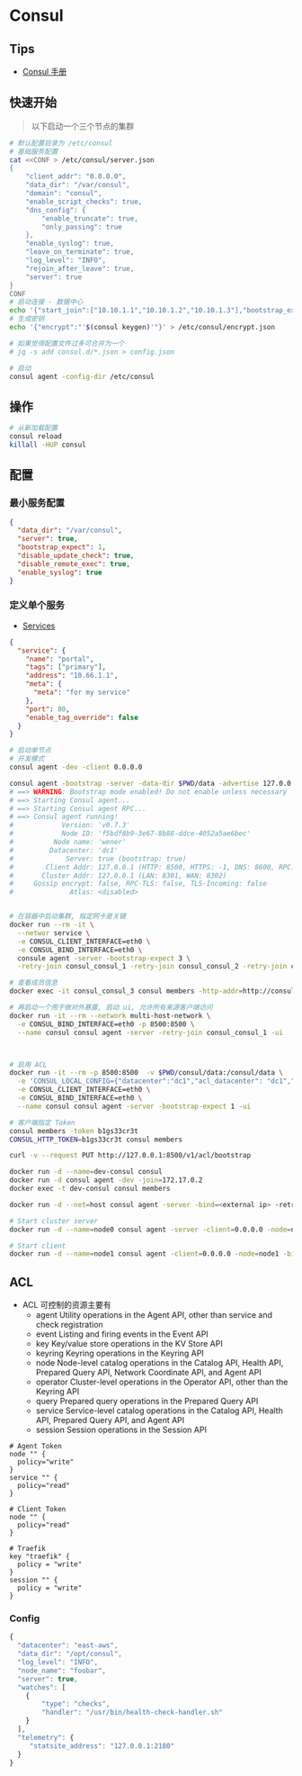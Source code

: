 # Consul

## Tips
* [Consul 手册](https://www.consul.io/docs/guides/)


## 快速开始

> 以下启动一个三个节点的集群

```bash
# 默认配置目录为 /etc/consul
# 基础服务配置
cat <<CONF > /etc/consul/server.json
{
    "client_addr": "0.0.0.0",
    "data_dir": "/var/consul",
    "domain": "consul",
    "enable_script_checks": true,
    "dns_config": {
        "enable_truncate": true,
        "only_passing": true
    },
    "enable_syslog": true,
    "leave_on_terminate": true,
    "log_level": "INFO",
    "rejoin_after_leave": true,
    "server": true
}
CONF
# 启动连接 - 数据中心
echo '{"start_join":["10.10.1.1","10.10.1.2","10.10.1.3"],"bootstrap_expect": 3,"datacenter":"center"}' > /etc/consul/join.json
# 生成密钥
echo '{"encrypt":"'$(consul keygen)'"}' > /etc/consul/encrypt.json

# 如果觉得配置文件过多可合并为一个
# jq -s add consul.d/*.json > config.json

# 启动
consul agent -config-dir /etc/consul
```

## 操作

```bash
# 从新加载配置
consul reload
killall -HUP consul
```

## 配置

### 最小服务配置
```json
{
  "data_dir": "/var/consul",
  "server": true,
  "bootstrap_expect": 1,
  "disable_update_check": true,
  "disable_remote_exec": true,
  "enable_syslog": true
}
```

### 定义单个服务
* [Services](https://www.consul.io/docs/agent/services.html)

```json
{
  "service": {
    "name": "portal",
    "tags": ["primary"],
    "address": "10.66.1.1",
    "meta": {
      "meta": "for my service"
    },
    "port": 80,
    "enable_tag_override": false
  }
}
```

```bash
# 启动单节点
# 开发模式
consul agent -dev -client 0.0.0.0

consul agent -bootstrap -server -data-dir $PWD/data -advertise 127.0.0.1 -ui
# ==> WARNING: Bootstrap mode enabled! Do not enable unless necessary
# ==> Starting Consul agent...
# ==> Starting Consul agent RPC...
# ==> Consul agent running!
#            Version: 'v0.7.3'
#            Node ID: 'f5bdf8b9-3e67-8b88-ddce-4052a5ae6bec'
#          Node name: 'wener'
#         Datacenter: 'dc1'
#             Server: true (bootstrap: true)
#        Client Addr: 127.0.0.1 (HTTP: 8500, HTTPS: -1, DNS: 8600, RPC: 8400)
#       Cluster Addr: 127.0.0.1 (LAN: 8301, WAN: 8302)
#     Gossip encrypt: false, RPC-TLS: false, TLS-Incoming: false
#              Atlas: <disabled>


# 在容器中启动集群, 指定网卡是关键
docker run --rm -it \
  --networ service \
  -e CONSUL_CLIENT_INTERFACE=eth0 \
  -e CONSUL_BIND_INTERFACE=eth0 \
  consule agent -server -bootstrap-expect 3 \
  -retry-join consul_consul_1 -retry-join consul_consul_2 -retry-join consul_consul_3

# 查看成员信息
docker exec -it consul_consul_3 consul members -http-addr=http://consul_consul_3:8500

# 再启动一个用于做对外暴露, 启动 ui, 允许所有来源客户端访问
docker run -it --rm --network multi-host-network \
  -e CONSUL_BIND_INTERFACE=eth0 -p 8500:8500 \
  --name consul consul agent -server -retry-join consul_consul_1 -ui



# 启用 ACL
docker run -it --rm -p 8500:8500  -v $PWD/consul/data:/consul/data \
  -e 'CONSUL_LOCAL_CONFIG={"datacenter":"dc1","acl_datacenter": "dc1","acl_master_token": "b1gs33cr3t","acl_default_policy": "deny","acl_down_policy": "extend-cache"}' \
  -e CONSUL_CLIENT_INTERFACE=eth0 \
  -e CONSUL_BIND_INTERFACE=eth0 \
  --name consul consul agent -server -bootstrap-expect 1 -ui

# 客户端指定 Token
consul members -token b1gs33cr3t
CONSUL_HTTP_TOKEN=b1gs33cr3t consul members

curl -v --request PUT http://127.0.0.1:8500/v1/acl/bootstrap

docker run -d --name=dev-consul consul
docker run -d consul agent -dev -join=172.17.0.2
docker exec -t dev-consul consul members

docker run -d --net=host consul agent -server -bind=<external ip> -retry-join=<root agent ip> -bootstrap-expect=<number of server agents>

# Start cluster server
docker run -d --name=node0 consul agent -server -client=0.0.0.0 -node=node0 -bootstrap-expect=1 -bind=172.17.0.2 -data-dir=/tmp/consul

# Start client
docker run -d --name=node1 consul agent -client=0.0.0.0 -node=node1 -bind=172.17.0.3 -data-dir=/tmp/consul -join=172.17.0.2
```


## ACL
* ACL 可控制的资源主要有
  * agent	Utility operations in the Agent API, other than service and check registration
  * event	Listing and firing events in the Event API
  * key	Key/value store operations in the KV Store API
  * keyring	Keyring operations in the Keyring API
  * node	Node-level catalog operations in the Catalog API, Health API, Prepared Query API, Network Coordinate API, and Agent API
  * operator	Cluster-level operations in the Operator API, other than the Keyring API
  * query	Prepared query operations in the Prepared Query API
  * service	Service-level catalog operations in the Catalog API, Health API, Prepared Query API, and Agent API
  * session	Session operations in the Session API

```hcl
# Agent Token
node "" {
  policy="write"
}
service "" {
  policy="read"
}

# Client Token
node "" {
  policy="read"
}

# Traefik
key "traefik" {
  policy = "write"
}
session "" {
  policy = "write"
}
```

### Config

```js
{
  "datacenter": "east-aws",
  "data_dir": "/opt/consul",
  "log_level": "INFO",
  "node_name": "foobar",
  "server": true,
  "watches": [
    {
        "type": "checks",
        "handler": "/usr/bin/health-check-handler.sh"
    }
  ],
  "telemetry": {
     "statsite_address": "127.0.0.1:2180"
  }
}
```
